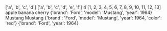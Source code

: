 ['a', 'b', 'c', 'd']
['a', 'b', 'c', 'd', 'e', 'f']
4
[1, 2, 3, 4, 5, 6, 7, 8, 9, 10, 11, 12, 13]
apple
banana
cherry
{'brand': 'Ford', 'model': 'Mustang', 'year': 1964}
Mustang
Mustang
{'brand': 'Ford', 'model': 'Mustang', 'year': 1964, 'color': 'red'}
{'brand': 'Ford', 'year': 1964}
